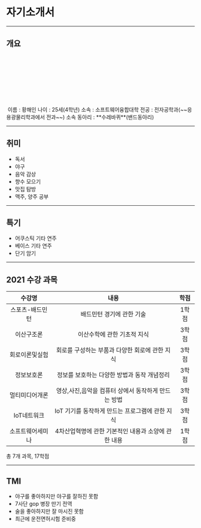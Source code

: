 # 자기소개서
* * *
## 개요
<img scr= 1622877667795.jpg height=150 widht=150>
이름 : 황해인   
나이 : 25세(4학년)      
소속 : 소프트웨어융합대학   
전공 : 전자공학과(~~응용광물리학과에서 전과~~)   
소속 동아리 : **수레바퀴**(밴드동아리)   

-------------------------
## 취미   
+ 독서   
+ 야구   
+ 음악 감상   
+ 향수 모으기   
+ 맛집 탐방 
+ 맥주, 양주 공부  

-------------------------

## 특기   
+ 어쿠스틱 기타 연주   
+ 베이스 기타 연주   
+ 단기 암기

-------------------------
## 2021 수강 과목 
|수강명|내용|학점|
|:---:|:---:|:---:|
|스포츠-배드민턴|배드민턴 경기에 관한 기술|1학점|
|이산구조론|이산수학에 관한 기초적 지식|3학점|
|회로이론및실험|회로를 구성하는 부품과 다양한 회로에 관한 지식|3학점|
|정보보호론|정보를 보호하는 다양한 방법과 동작 개념정리|3학점|
|멀티미디어개론|영상,사진,음악을 컴퓨터 상에서 동작하게 만드는 방법|3학점|
|IoT네트워크|IoT 기기를 동작하게 만드는 프로그램에 관한 지식|3학점|
|소프트웨어세미나|4차산업혁명에 관한 기본적인 내용과 소양에 관한 내용|1학점|   

총 7개 과목, 17학점    


------------------------
## TMI   
* 야구를 좋아하지만 야구를 잘하진 못함
* 7사단 gop 병장 만기 전역
* 술을 좋아하지만 잘 마시진 못함
* 최근에 운전면허시험 준비중
